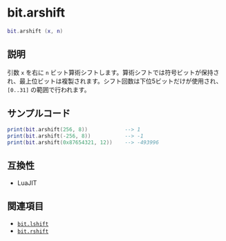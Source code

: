 # bit.arshift

```lua
bit.arshift (x, n)
```

## 説明

引数 `x` を右に `n` ビット算術シフトします。算術シフトでは符号ビットが保持され、最上位ビットは複製されます。シフト回数は下位5ビットだけが使用され、`[0..31]` の範囲で行われます。

## サンプルコード

```lua
print(bit.arshift(256, 8))            --> 1
print(bit.arshift(-256, 8))           --> -1
print(bit.arshift(0x87654321, 12))    --> -493996
```

## 互換性

- LuaJIT

## 関連項目

- [`bit.lshift`](lshift.md)
- [`bit.rshift`](rshift.md)